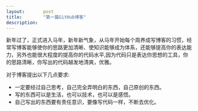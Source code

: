 ```yaml
---
layout:       post
title:        "第一篇GitHub博客"
description: 
---
```

新年过了，正式进入马年，新年新气象，从马年开始每个周养成写博客的习惯，经常写博客能够使你的思路更加清晰、使知识能够成为体系，还能够提高你的表达能力，另外也能很大程度的提高你的代码水平,因为代码只是表达你思想的工具，你的思路清晰，你写出的代码越发地清爽，优雅。
   
对于博客提出以下几点要求:
* 一定要经过自己思考，自己完全弄明白的东西，自己原创的东西。
* 写的东西可以是生活，也可以技术，也可以是感悟。
* 自己写出的东西要有责任意识，要像写代码一样，不断去优化。
